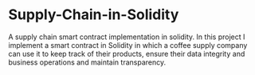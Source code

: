 # Supply-Chain-in-Solidity
A supply chain smart contract implementation in solidity.
In this project I implement a smart contract in Solidity in which a coffee supply company can use it to keep 
track of their products, ensure their data integrity and business operations and maintain transparency.
